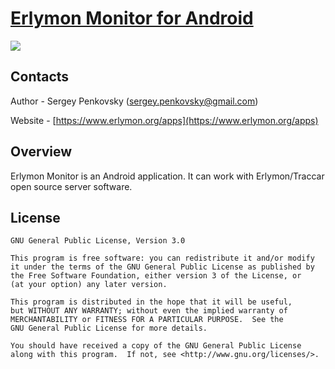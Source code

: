 # [Erlymon Monitor for Android](https://www.erlymon.org/client)

[![](https://play.google.com/intl/en_us/badges/images/badge_new.png)](https://play.google.com/store/apps/details?id=org.erlymon.monitor)

## Contacts

Author - Sergey Penkovsky ([sergey.penkovsky@gmail.com](mailto:sergey.penkovsky@gmail.com))

Website - [https://www.erlymon.org/apps](https://www.erlymon.org/apps)

## Overview

Erlymon Monitor is an Android  application. It can work with Erlymon/Traccar open source server software.

## License

    GNU General Public License, Version 3.0

    This program is free software: you can redistribute it and/or modify
    it under the terms of the GNU General Public License as published by
    the Free Software Foundation, either version 3 of the License, or
    (at your option) any later version.

    This program is distributed in the hope that it will be useful,
    but WITHOUT ANY WARRANTY; without even the implied warranty of
    MERCHANTABILITY or FITNESS FOR A PARTICULAR PURPOSE.  See the
    GNU General Public License for more details.

    You should have received a copy of the GNU General Public License
    along with this program.  If not, see <http://www.gnu.org/licenses/>.

